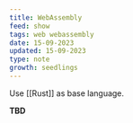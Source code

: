 ```yaml
---
title: WebAssembly
feed: show
tags: web webassembly
date: 15-09-2023
updated: 15-09-2023
type: note
growth: seedlings
---
```


Use [[Rust]] as base language.

**TBD**
